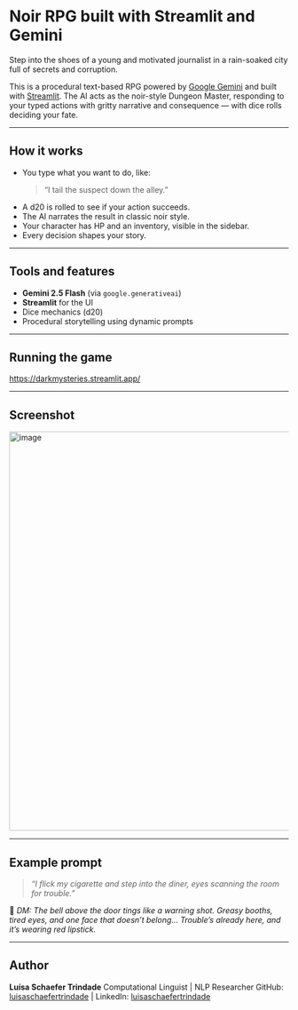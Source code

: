 # Noir RPG built with Streamlit and Gemini

Step into the shoes of a young and motivated journalist in a rain-soaked city full of secrets and corruption.

This is a procedural text-based RPG powered by [Google Gemini](https://ai.google.dev/) and built with [Streamlit](https://streamlit.io/). The AI acts as the noir-style Dungeon Master, responding to your typed actions with gritty narrative and consequence — with dice rolls deciding your fate.

---

## How it works

- You type what you want to do, like:
  > “I tail the suspect down the alley.”
- A d20 is rolled to see if your action succeeds.
- The AI narrates the result in classic noir style.
- Your character has HP and an inventory, visible in the sidebar.
- Every decision shapes your story.

---

## Tools and features

- **Gemini 2.5 Flash** (via `google.generativeai`)
- **Streamlit** for the UI
- Dice mechanics (d20)
- Procedural storytelling using dynamic prompts

---

## Running the game

https://darkmysteries.streamlit.app/

---

## Screenshot

<img width="952" height="719" alt="image" src="https://github.com/user-attachments/assets/949813a0-ac5c-4e98-8e23-f61fa289581d" />

---

## Example prompt

> *“I flick my cigarette and step into the diner, eyes scanning the room for trouble.”*

📜 *DM:*
*The bell above the door tings like a warning shot. Greasy booths, tired eyes, and one face that doesn’t belong... Trouble’s already here, and it’s wearing red lipstick.*

---

## Author
**Luísa Schaefer Trindade**
Computational Linguist | NLP Researcher
GitHub: [luisaschaefertrindade](https://github.com/luisaschaefertrindade/) | LinkedIn: [luisaschaefertrindade](https://www.linkedin.com/in/luisaschaefertrindade/?locale=en_US)

